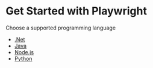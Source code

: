 # Get Started with Playwright
Choose a supported programming language
* [.Net](./.Net/)
* [Java](./Java/)
* [Node.js](./Node.js/)
* [Python](./Python/)